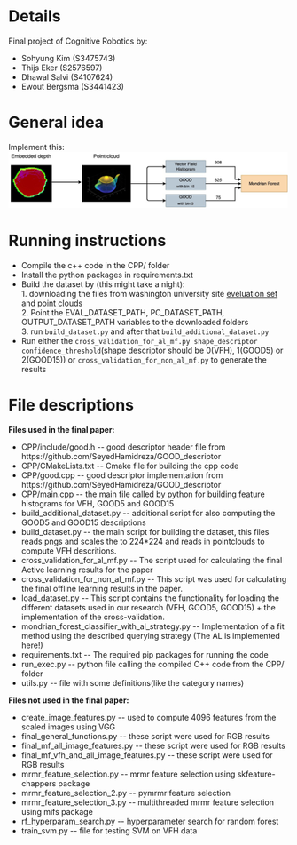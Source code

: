 # Details
Final project of Cognitive Robotics by:
<ul>
  <li>Sohyung Kim (S3475743)</li>
  <li>Thijs Eker (S2576597)</li>
  <li>Dhawal Salvi (S4107624)</li>
  <li>Ewout Bergsma (S3441423)</li>
</ul>

# General idea
Implement this:
![Proposed pipeline](proposed_pipeline.jpg)

# Running instructions
<ul>
    <li>
        Compile the c++ code in the CPP/ folder
    </li>
    <li>
        Install the python packages in requirements.txt
    </li>
    <li>
        Build the dataset by (this might take a night):<br> 
        1. downloading the files from washington university site 
        <a href="https://rgbd-dataset.cs.washington.edu/dataset/rgbd-dataset_eval/">eveluation set</a> and <a href="https://rgbd-dataset.cs.washington.edu/dataset/rgbd-dataset_pcd_ascii/">point clouds</a> <br>
        2. Point the EVAL_DATASET_PATH, PC_DATASET_PATH, OUTPUT_DATASET_PATH variables to the downloaded folders<br>
        3. run <code>build_dataset.py</code> and after that <code>build_additional_dataset.py</code>
    </li>
    <li>
        Run either the <code>cross_validation_for_al_mf.py shape_descriptor confidence_threshold</code>(shape descriptor
        should be 0(VFH), 1(GOOD5) or 2(GOOD15)) or <code>cross_validation_for_non_al_mf.py</code> to generate the results
    </li>
</ul>

# File descriptions
<b>Files used in the final paper:</b>
<ul>
  <li>
    CPP/include/good.h -- good descriptor header file from https://github.com/SeyedHamidreza/GOOD_descriptor
  </li>
  <li>
    CPP/CMakeLists.txt -- Cmake file for building the cpp code
  </li>
  <li>
    CPP/good.cpp -- good descriptor implementation from https://github.com/SeyedHamidreza/GOOD_descriptor
  </li>
  <li>
    CPP/main.cpp -- the main file called by python for building feature histograms for VFH, GOOD5 and GOOD15
  </li>

  <li>
    build_additional_dataset.py -- additional script for also computing the GOOD5 and GOOD15 descriptions
  </li>
  <li>
    build_dataset.py -- the main script for building the dataset, this files reads pngs and scales the to 224*224 and reads in pointclouds to compute VFH descritions.
  </li>
  <li>
    cross_validation_for_al_mf.py -- The script used for calculating the final Active learning results for the paper
  </li>
  <li>
    cross_validation_for_non_al_mf.py -- This script was used for calculating the final offline learning results in the paper.
  </li>
  <li>
    load_dataset.py -- This script contains the functionality for loading the different datasets used in our research (VFH, GOOD5, GOOD15)
    + the implementation of the cross-validation.
  </li>
  <li>
    mondrian_forest_classifier_with_al_strategy.py -- Implementation of a fit method using the described querying strategy (The AL is implemented here!)
  </li>
  <li>
    requirements.txt -- The required pip packages for running the code
  </li>
  <li>
    run_exec.py	-- python file calling the compiled C++ code from the CPP/ folder
  </li>
  <li>
    utils.py -- file with some definitions(like the category names)
  </li>
</ul>
<b>Files not used in the final paper:</b>
<ul>
  <li>
    create_image_features.py -- used to compute 4096 features from the scaled images using VGG
  </li>
  <li>
    final_general_functions.py	-- these script were used for RGB results
  </li>
  <li>
    final_mf_all_image_features.py	-- these script were used for RGB results
  </li>
  <li>
    final_mf_vfh_and_all_image_features.py	-- these script were used for RGB results
  </li>
  <li>
    mrmr_feature_selection.py -- mrmr feature selection using skfeature-chappers package
  </li>
  <li>
    mrmr_feature_selection_2.py	-- pymrmr feature selection
  </li>
  <li>
    mrmr_feature_selection_3.py	-- multithreaded mrmr feature selection using mifs package
  </li>
  <li>
    rf_hyperparam_search.py -- hyperparameter search for random forest
  </li>
  <li>
    train_svm.py -- file for testing SVM on VFH data
  </li>
</ul>
